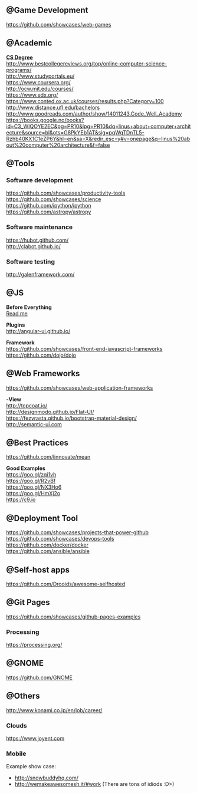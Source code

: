 ## @Game Development
https://github.com/showcases/web-games
 
## @Academic
<a href='http://thecodeship.com/general/quality-computer-science-education-free-yes-please/'>**CS Degree**</a> <br>
http://www.bestcollegereviews.org/top/online-computer-science-programs/ <br>
http://www.studyportals.eu/ <br>
https://www.coursera.org/ <br>
http://ocw.mit.edu/courses/ <br>
https://www.edx.org/ <br>
https://www.conted.ox.ac.uk/courses/results.php?Category=100 <br>
http://www.distance.ufl.edu/bachelors <br>
http://www.goodreads.com/author/show/14011243.Code_Well_Academy <br>
https://books.google.no/books?id=C3_WIQOYE2EC&pg=PR10&lpg=PR10&dq=linus+about+computer+architecture&source=bl&ots=G8PkYEb1AT&sig=pqWqTDnTL5-Rzhb40KX1C1eZP6Y&hl=en&sa=X&redir_esc=y#v=onepage&q=linus%20about%20computer%20architecture&f=false
 
## @Tools
### Software development
https://github.com/showcases/productivity-tools <br>
https://github.com/showcases/science <br>
https://github.com/ipython/ipython <br>
https://github.com/astropy/astropy 

### Software maintenance
https://hubot.github.com/ <br>
http://clabot.github.io/

### Software testing
http://galenframework.com/

## @JS
**Before Everything**<br>
<a href='https://www.google.no/url?sa=t&rct=j&q=&esrc=s&source=web&cd=1&cad=rja&uact=8&ved=0CB0QFjAAahUKEwiOwbe34sbHAhXHBiwKHaq7AEE&url=http%3A%2F%2Fbitworking.org%2Fnews%2F2014%2F05%2Fzero_framework_manifesto&ei=rbPdVc62LceNsAGq94KIBA&usg=AFQjCNGNKo3yiH4qOpZKJekxKrCrNHIT3A&sig2=fy44kCLdCN8NGMjGFjDP1g'>Read me</a>

**Plugins**<br>
http://angular-ui.github.io/

**Framework**<br>
https://github.com/showcases/front-end-javascript-frameworks <br>
https://github.com/dojo/dojo <br>

## @Web Frameworks
https://github.com/showcases/web-application-frameworks <br>

-**View** <br>
http://topcoat.io/ <br>
http://designmodo.github.io/Flat-UI/ <br>
https://fezvrasta.github.io/bootstrap-material-design/ <br>
http://semantic-ui.com

## @Best Practices
https://github.com/linnovate/mean

**Good Examples**<br>
https://goo.gl/zqi1vh<br>
https://goo.gl/R2vBf<br>
https://goo.gl/NX3Ho6<br>
https://goo.gl/HmXj2o<br>
https://c9.io<br>

## @Deployment Tool
https://github.com/showcases/projects-that-power-github <br>
https://github.com/showcases/devops-tools <br>
https://github.com/docker/docker <br>
https://github.com/ansible/ansible

## @Self-host apps
https://github.com/Drooids/awesome-selfhosted

## @Git Pages
https://github.com/showcases/github-pages-examples

### Processing
https://processing.org/

## @GNOME
https://github.com/GNOME

## @Others
http://www.konami.co.jp/en/job/career/

### Clouds<br> 
https://www.joyent.com

### Mobile
Example show case: 
* http://snowbuddyhq.com/ <br>
* http://wemakeawesomesh.it/#work (There are tons of idiods :D>)
